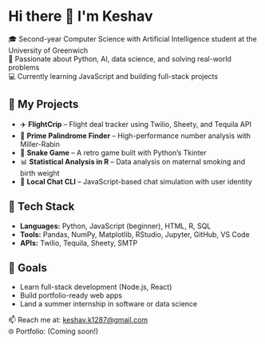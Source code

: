 # Hi there 👋 I'm Keshav

🎓 Second-year Computer Science with Artificial Intelligence student at the University of Greenwich  
🧠 Passionate about Python, AI, data science, and solving real-world problems  
💻 Currently learning JavaScript and building full-stack projects  

## 🚀 My Projects
- ✈️ **FlightCrip** – Flight deal tracker using Twilio, Sheety, and Tequila API  
- 🔢 **Prime Palindrome Finder** – High-performance number analysis with Miller-Rabin  
- 🐍 **Snake Game** – A retro game built with Python’s Tkinter  
- 📊 **Statistical Analysis in R** – Data analysis on maternal smoking and birth weight  
- 💬 **Local Chat CLI** – JavaScript-based chat simulation with user identity  

## 🧰 Tech Stack
- **Languages:** Python, JavaScript (beginner), HTML, R, SQL  
- **Tools:** Pandas, NumPy, Matplotlib, RStudio, Jupyter, GitHub, VS Code  
- **APIs:** Twilio, Tequila, Sheety, SMTP  

## 🔭 Goals
- Learn full-stack development (Node.js, React)  
- Build portfolio-ready web apps  
- Land a summer internship in software or data science  

📫 Reach me at: keshav.k1287@gmail.com  
🌐 Portfolio: (Coming soon!)
